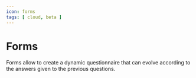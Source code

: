 ```yaml
---
icon: forms
tags: [ cloud, beta ]
---
```

# Forms

Forms allow to create a dynamic questionnaire that can evolve according to the answers given to the previous questions.
